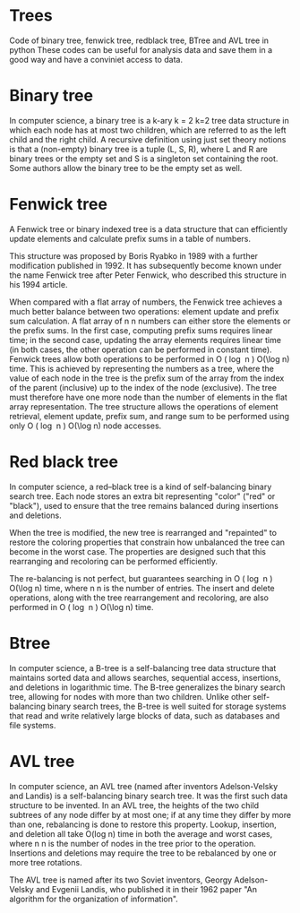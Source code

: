 # Trees
Code of binary tree, fenwick tree, redblack tree, BTree and AVL tree in python
These codes can be useful for analysis data and save them in a good way and have a conviniet access to data.

# Binary tree
In computer science, a binary tree is a k-ary k = 2 k=2 tree data structure in which each node has at most two children, which are referred to as the left child and the right child. A recursive definition using just set theory notions is that a (non-empty) binary tree is a tuple (L, S, R), where L and R are binary trees or the empty set and S is a singleton set containing the root. Some authors allow the binary tree to be the empty set as well.

# Fenwick tree
A Fenwick tree or binary indexed tree is a data structure that can efficiently update elements and calculate prefix sums in a table of numbers.

This structure was proposed by Boris Ryabko in 1989 with a further modification published in 1992. It has subsequently become known under the name Fenwick tree after Peter Fenwick, who described this structure in his 1994 article.

When compared with a flat array of numbers, the Fenwick tree achieves a much better balance between two operations: element update and prefix sum calculation. A flat array of n n numbers can either store the elements or the prefix sums. In the first case, computing prefix sums requires linear time; in the second case, updating the array elements requires linear time (in both cases, the other operation can be performed in constant time). Fenwick trees allow both operations to be performed in O ( log ⁡ n ) O(\log n) time. This is achieved by representing the numbers as a tree, where the value of each node in the tree is the prefix sum of the array from the index of the parent (inclusive) up to the index of the node (exclusive). The tree must therefore have one more node than the number of elements in the flat array representation. The tree structure allows the operations of element retrieval, element update, prefix sum, and range sum to be performed using only O ( log ⁡ n ) O(\log n) node accesses. 

# Red black tree
In computer science, a red–black tree is a kind of self-balancing binary search tree. Each node stores an extra bit representing "color" ("red" or "black"), used to ensure that the tree remains balanced during insertions and deletions.

When the tree is modified, the new tree is rearranged and "repainted" to restore the coloring properties that constrain how unbalanced the tree can become in the worst case. The properties are designed such that this rearranging and recoloring can be performed efficiently.

The re-balancing is not perfect, but guarantees searching in O ( log ⁡ n ) O(\log n) time, where n n is the number of entries. The insert and delete operations, along with the tree rearrangement and recoloring, are also performed in O ( log ⁡ n ) O(\log n) time.

# Btree
In computer science, a B-tree is a self-balancing tree data structure that maintains sorted data and allows searches, sequential access, insertions, and deletions in logarithmic time. The B-tree generalizes the binary search tree, allowing for nodes with more than two children. Unlike other self-balancing binary search trees, the B-tree is well suited for storage systems that read and write relatively large blocks of data, such as databases and file systems. 

# AVL tree
In computer science, an AVL tree (named after inventors Adelson-Velsky and Landis) is a self-balancing binary search tree. It was the first such data structure to be invented. In an AVL tree, the heights of the two child subtrees of any node differ by at most one; if at any time they differ by more than one, rebalancing is done to restore this property. Lookup, insertion, and deletion all take O(log n) time in both the average and worst cases, where n n is the number of nodes in the tree prior to the operation. Insertions and deletions may require the tree to be rebalanced by one or more tree rotations.

The AVL tree is named after its two Soviet inventors, Georgy Adelson-Velsky and Evgenii Landis, who published it in their 1962 paper "An algorithm for the organization of information".
